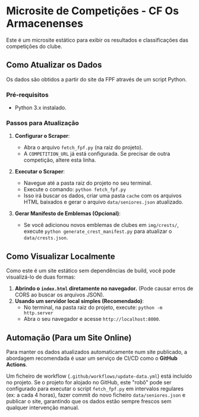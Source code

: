# Microsite de Competições - CF Os Armacenenses

Este é um microsite estático para exibir os resultados e classificações das competições do clube.

## Como Atualizar os Dados

Os dados são obtidos a partir do site da FPF através de um script Python.

### Pré-requisitos

- Python 3.x instalado.

### Passos para Atualização

1.  **Configurar o Scraper**:
    - Abra o arquivo `fetch_fpf.py` (na raiz do projeto).
    - A `COMPETITION_URL` já está configurada. Se precisar de outra competição, altere esta linha.
2.  **Executar o Scraper**:
    - Navegue até a pasta raiz do projeto no seu terminal.
    - Execute o comando: `python fetch_fpf.py`
    - Isso irá buscar os dados, criar uma pasta `cache` com os arquivos HTML baixados e gerar o arquivo `data/seniores.json` atualizado.

3.  **Gerar Manifesto de Emblemas (Opcional)**:
    - Se você adicionou novos emblemas de clubes em `img/crests/`, execute `python generate_crest_manifest.py` para atualizar o `data/crests.json`.

## Como Visualizar Localmente

Como este é um site estático sem dependências de build, você pode visualizá-lo de duas formas:

1.  **Abrindo o `index.html` diretamente no navegador.** (Pode causar erros de CORS ao buscar os arquivos JSON).
2.  **Usando um servidor local simples (Recomendado)**:
    - No terminal, na pasta raiz do projeto, execute: `python -m http.server`
    - Abra o seu navegador e acesse `http://localhost:8000`.

## Automação (Para um Site Online)

Para manter os dados atualizados automaticamente num site publicado, a abordagem recomendada é usar um serviço de CI/CD como o **GitHub Actions**.

Um ficheiro de workflow (`.github/workflows/update-data.yml`) está incluído no projeto. Se o projeto for alojado no GitHub, este "robô" pode ser configurado para executar o script `fetch_fpf.py` em intervalos regulares (ex: a cada 4 horas), fazer commit do novo ficheiro `data/seniores.json` e publicar o site, garantindo que os dados estão sempre frescos sem qualquer intervenção manual.
